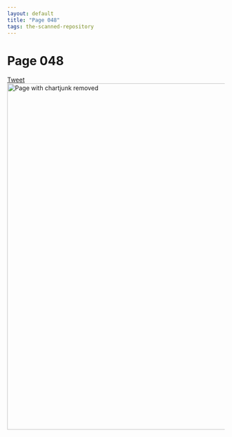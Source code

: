 ```yaml
---
layout: default
title: "Page 048"
tags: the-scanned-repository
---
```


# Page 048

<a href="https://twitter.com/intent/tweet?text=Suggestion:%0A%20" class="twitter-share-button" data-size="large" data-via="SayNo2Chartjunk" data-hashtags="chartjunk" data-related="" data-show-count="false">Tweet</a><script async src="https://platform.twitter.com/widgets.js" charset="utf-8"></script>
<img src="{{ site.baseurl }}/assets/scans/48.png" alt="Page with chartjunk removed" width="800"/>
